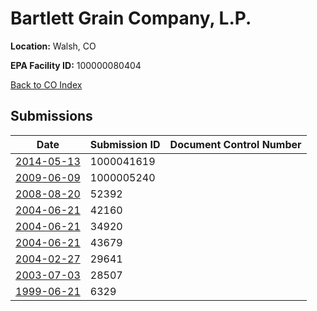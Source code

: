 # Bartlett Grain Company, L.P.

**Location:** Walsh, CO

**EPA Facility ID:** 100000080404

[Back to CO Index](../../index.md)

## Submissions

| Date | Submission ID | Document Control Number |
|------|--------------|-------------------------|
| [2014-05-13](submissions/1000041619.md) | 1000041619 |  |
| [2009-06-09](submissions/1000005240.md) | 1000005240 |  |
| [2008-08-20](submissions/52392.md) | 52392 |  |
| [2004-06-21](submissions/42160.md) | 42160 |  |
| [2004-06-21](submissions/34920.md) | 34920 |  |
| [2004-06-21](submissions/43679.md) | 43679 |  |
| [2004-02-27](submissions/29641.md) | 29641 |  |
| [2003-07-03](submissions/28507.md) | 28507 |  |
| [1999-06-21](submissions/6329.md) | 6329 |  |
